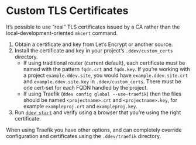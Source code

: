 # Custom TLS Certificates

It’s possible to use “real” TLS certificates issued by a CA rather than the local-development-oriented `mkcert` command.

1. Obtain a certificate and key from Let’s Encrypt or another source.
2. Install the certificate and key in your project’s `.ddev/custom_certs` directory.
   * If using traditional router (current default), each certificate must be named with the pattern `fqdn.crt` and `fqdn.key`. If you’re working with a project `example.ddev.site`, you would have `example.ddev.site.crt` and `example.ddev.site.key` in `.ddev/custom_certs`. There must be one cert-set for each FQDN handled by the project.
   * If using Traefik (`ddev config global --use-traefik`) then the files should be named `<projectname>.crt` and `<projectname>.key`, for example `exampleproj.crt` and `exampleproj.key`.
3. Run [`ddev start`](../basics/commands.md#start) and verify using a browser that you’re using the right certificate.

When using Traefik you have other options, and can completely override configuration and certificates using the `.ddev/traefik` directory.

